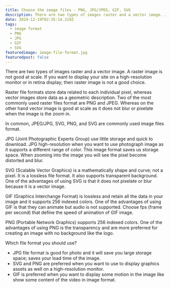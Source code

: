 ```yaml
---
title: Choose the image files - PNG, JPG/JPEG, GIF, SVG
description: There are two types of images raster and a vector image. JPEG/JPG, SVG, PNG, and SVG are commonly used image files format..
date: 2019-12-19T02:35:14.219Z
tags:
  - image format
  - PNG
  - JPG
  - GIF
  - SVG
featuredimage: image-file-format.jpg
featuredpost: false
---
```


There are two types of images raster and a vector image. A raster image is not good at scale. If you want to display your site on a high-resolution monitor or in retina display; then raster image is not a good choice.

Raster file formats store data related to each individual pixel, whereas vector images store data as a geometric description. Two of the most commonly used raster files format are PNG and JPEG. Whereas on the other hand vector image is good at scale as it does not blur or pixelate when the image is the zoom in.

In common, JPEG/JPG, SVG, PNG, and SVG are commonly used image files format.

JPG (Joint Photographic Experts Group) use little storage and quick to download. JPG high-resolution when you want to use photograph image as it supports a different range of color. This image format saves us storage space. When zooming into the image you will see the pixel become distorted and blur.

SVG (Scalable Vector Graphics) is a mathematically shape and curve; not a pixel. It is a lossless file format. It also supports transparent background. One of the advantages of using SVG is that it does not pixelate or blur because it is a vector image.

GIF (Graphics Interchange Format) is lossless and retain all the data in your image and it supports 256 indexed colors. One of the advantages of using GIF is that they can animate but audio is not supported. Choose fps (frame per second) that define the speed of animation of GIF image.

PNG (Portable Network Graphics) supports 256 indexed colors. One of the advantages of using PNG is the transparency and are more preferred for creating an image with no background like the logo.

Which file format you should use?

- JPG file format is good for photo and it will save you large storage space; saves your load time of the image.
- SVG and PNG are preferred when you want to use to display graphics assets as well on a high-resolution monitor.
- GIF is preferred when you want to display some motion in the image like show some content of the video in image format.